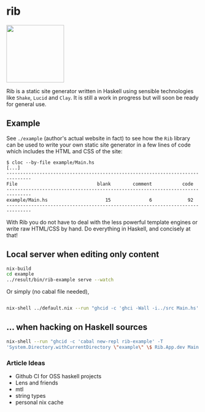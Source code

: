 # rib

<!--
Credit for this image: https://www.svgrepo.com/svg/24439/ribs
-->
<img src="https://raw.githubusercontent.com/srid/rib/master/example/content/static/ribs.svg?sanitize=true" width="150" />

Rib is a static site generator written in Haskell using sensible technologies
like `Shake`, `Lucid` and `Clay`. It is still a work in progress but will soon
be ready for general use.

## Example

See `./example` (author's actual website in fact) to see how the `Rib` library
can be used to write your own static site generator in a few lines of code which
includes the HTML and CSS of the site:

```
$ cloc --by-file example/Main.hs
[...]
-------------------------------------------------------------------------------
File                             blank        comment           code
-------------------------------------------------------------------------------
example/Main.hs                     15              6             92
-------------------------------------------------------------------------------
```

With Rib you do not have to deal with the less powerful template engines or
write raw HTML/CSS by hand. Do everything in Haskell, and concisely at that!

## Local server when editing only content

```bash
nix-build
cd example
../result/bin/rib-example serve --watch
```

Or simply (no cabal file needed),

```bash

nix-shell ../default.nix --run "ghcid -c 'ghci -Wall -i../src Main.hs' -T 'Rib.App.dev Main.settings' --reload=Main.hs"
```



## ... when hacking on Haskell sources

```bash
nix-shell --run "ghcid -c 'cabal new-repl rib-example' -T
'System.Directory.withCurrentDirectory \"example\" \$ Rib.App.dev Main.settings'"
```

### Article Ideas

- Github CI for OSS haskell projects
- Lens and friends
- mtl
- string types
- personal nix cache
